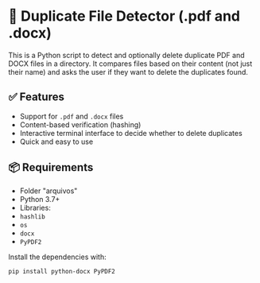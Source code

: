 # 📁 Duplicate File Detector (.pdf and .docx)

This is a Python script to detect and optionally delete duplicate PDF and DOCX files in a directory. It compares files based on their content (not just their name) and asks the user if they want to delete the duplicates found.

## ✅ Features

- Support for `.pdf` and `.docx` files
- Content-based verification (hashing)
- Interactive terminal interface to decide whether to delete duplicates
- Quick and easy to use

## 📦 Requirements

- Folder "arquivos"
- Python 3.7+
- Libraries:
- `hashlib`
- `os`
- `docx`
- `PyPDF2`

Install the dependencies with:

```bash
pip install python-docx PyPDF2
